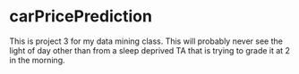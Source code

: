 # carPricePrediction

This is project 3 for my data mining class. This will probably never see the light of day other than from a sleep deprived TA that is trying to grade it at 2 in the morning.